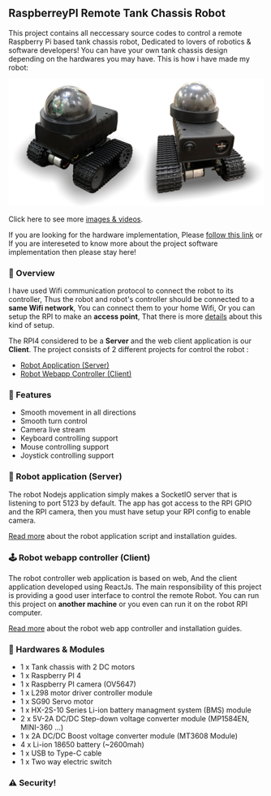 ## RaspberreyPI Remote Tank Chassis Robot 
This project contains all neccessary source codes to control a 
remote Raspberry Pi based tank chassis robot, Dedicated to lovers 
of robotics & software developers!
You can have your own tank chassis design depending on 
the hardwares you may have. This is how i have made my robot:

![My Robot Design](/docs/github-overview.jpg)  

Click here to see more [images & videos](/docs/hardware.md).

If you are looking for the hardware implementation, Please 
[follow this link](/docs/hardware.md) or If you are intereseted 
to know more about the project software implementation then please stay here! 

### :eyes: Overview
I have used Wifi communication protocol to connect the robot to its controller,
Thus the robot and robot's controller should be 
connected to a **same Wifi network**, You can connect them to your home Wifi, Or you can setup the RPI to make an 
**access point**, That there is more [details](https://github.com/RaspberryConnect/AutoHotspot-Installer) 
about this kind of setup.

The RPI4 considered to be a **Server** and the web client application is 
our **Client**. The project consists of 2 different projects for control the robot :
- [Robot Application (Server)](#robot-application-(server))  
- [Robot Webapp Controller (Client)](#robot-webapp-controller-(client))    

<!-- ### Usecases
- Spy others activity
-  -->

### :muscle: Features
- Smooth movement in all directions
- Smooth turn control
- Camera live stream
- Keyboard controlling support 
- Mouse controlling support 
- Joystick controlling support 


### :robot:	Robot application (Server)
The robot Nodejs application
simply makes a SocketIO server that is listening to port 5123 
by default. The app has got access to the RPI GPIO and the RPI 
camera, then you must have setup your RPI config to enable camera.

[Read more](/robot-node-server/Readme.md) about the robot application script and installation guides.

### :joystick: Robot webapp controller (Client)
The robot controller web application is based on web, And the 
client application developed using ReactJs. The main responsibility 
of this project is providing a good user interface to control the remote Robot.
You can run this project on **another machine** or you even can run it on the 
robot RPI computer.

[Read more](/robot-web-control/Readme.md) about the robot web app controller and installation guides.

### :electric_plug:	 Hardwares & Modules
- 1 x Tank chassis with 2 DC motors 
- 1 x Raspberry PI 4
- 1 x Raspberry PI camera (OV5647)
- 1 x L298 motor driver controller module
- 1 x SG90 Servo motor
- 1 x HX-2S-10 Series Li-ion battery managment system (BMS) module
- 2 x 5V-2A DC/DC Step-down voltage converter module (MP1584EN, MINI-360 ...)
- 1 x 2A DC/DC Boost voltage converter module (MT3608 Module)
- 4 x Li-ion 18650 battery (~2600mah)
- 1 x USB to Type-C cable
- 1 x Two way electric switch 


### :warning: Security!